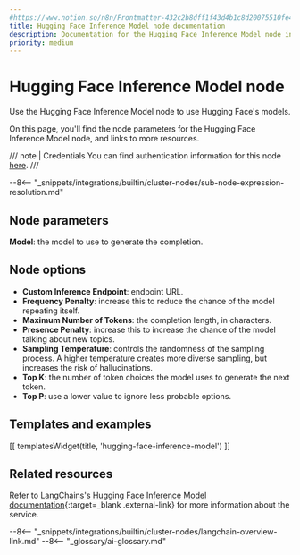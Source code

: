 ```yaml
---
#https://www.notion.so/n8n/Frontmatter-432c2b8dff1f43d4b1c8d20075510fe4
title: Hugging Face Inference Model node documentation
description: Documentation for the Hugging Face Inference Model node in n8n, a workflow automation platform. Includes details of operations and configuration, and links to examples and credentials information.
priority: medium
---
```


# Hugging Face Inference Model node

Use the Hugging Face Inference Model node to use Hugging Face's models.

On this page, you'll find the node parameters for the Hugging Face Inference Model node, and links to more resources.

/// note | Credentials
You can find authentication information for this node [here](/integrations/builtin/credentials/huggingface/).
///

--8<-- "_snippets/integrations/builtin/cluster-nodes/sub-node-expression-resolution.md"

## Node parameters

**Model**: the model to use to generate the completion.

## Node options

* **Custom Inference Endpoint**: endpoint URL.
* **Frequency Penalty**: increase this to reduce the chance of the model repeating itself.
* **Maximum Number of Tokens**: the completion length, in characters.
* **Presence Penalty**: increase this to increase the chance of the model talking about new topics.
* **Sampling Temperature**: controls the randomness of the sampling process. A higher temperature creates more diverse sampling, but increases the risk of hallucinations.
* **Top K**: the number of token choices the model uses to generate the next token.
* **Top P**: use a lower value to ignore less probable options. 

## Templates and examples

<!-- see https://www.notion.so/n8n/Pull-in-templates-for-the-integrations-pages-37c716837b804d30a33b47475f6e3780 -->
[[ templatesWidget(title, 'hugging-face-inference-model') ]]

## Related resources

Refer to [LangChains's Hugging Face Inference Model documentation](https://js.langchain.com/docs/modules/model_io/models/llms/integrations/huggingface_inference){:target=_blank .external-link} for more information about the service.

--8<-- "_snippets/integrations/builtin/cluster-nodes/langchain-overview-link.md"
--8<-- "_glossary/ai-glossary.md"
